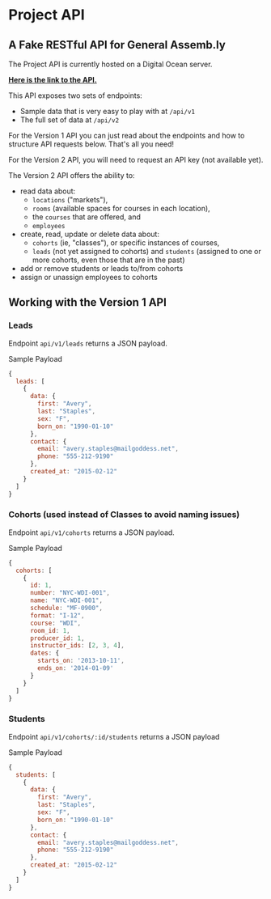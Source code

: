 # Project API

## A Fake RESTful API for General Assemb.ly

The Project API is currently hosted on a Digital Ocean server.

[**Here is the link to the API.**](http://104.131.73.180)

This API exposes two sets of endpoints:

- Sample data that is very easy to play with at `/api/v1`
- The full set of data at `/api/v2`

For the Version 1 API you can just read about the endpoints and how to 
structure API requests below. That's all you need!

For the Version 2 API, you will need to request an API key (not available yet).

The Version 2 API offers the ability to:

- read data about: 
  + `locations` ("markets"),
  + `rooms` (available spaces for courses in each location),
  + the `courses` that are offered, and
  + `employees`
- create, read, update or delete data about:
  + `cohorts` (ie, "classes"), or specific instances of courses,
  + `leads` (not yet assigned to cohorts) and `students` (assigned to one or 
    more cohorts, even those that are in the past)
- add or remove students or leads to/from cohorts
- assign or unassign employees to cohorts

## Working with the Version 1 API

### Leads

Endpoint `api/v1/leads` returns a JSON payload.

Sample Payload

```js
{
  leads: [
    {
      data: {
        first: "Avery",
        last: "Staples",
        sex: "F",
        born_on: "1990-01-10"
      },
      contact: {
        email: "avery.staples@mailgoddess.net",
        phone: "555-212-9190"
      },
      created_at: "2015-02-12"
    }
  ]
}
```

### Cohorts (used instead of Classes to avoid naming issues)

Endpoint `api/v1/cohorts` returns a JSON payload.

Sample Payload

```js
{
  cohorts: [
    {
      id: 1,
      number: "NYC-WDI-001",
      name: "NYC-WDI-001",
      schedule: "MF-0900",
      format: "I-12",
      course: "WDI",
      room_id: 1,
      producer_id: 1,
      instructor_ids: [2, 3, 4],
      dates: {
        starts_on: '2013-10-11',
        ends_on: '2014-01-09'
      }
    }
  ]
}
```

### Students

Endpoint `api/v1/cohorts/:id/students` returns a JSON payload

Sample Payload

```js
{
  students: [
    {
      data: {
        first: "Avery",
        last: "Staples",
        sex: "F",
        born_on: "1990-01-10"
      },
      contact: {
        email: "avery.staples@mailgoddess.net",
        phone: "555-212-9190"
      },
      created_at: "2015-02-12"
    }
  ]
}
```

